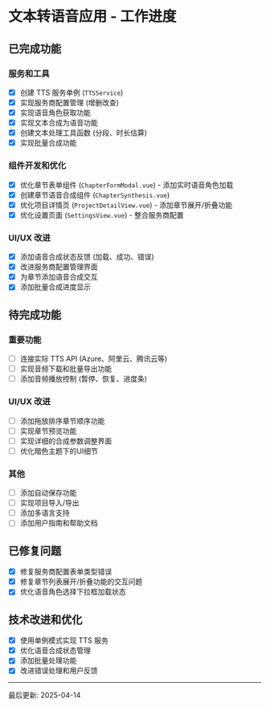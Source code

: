 # 文本转语音应用 - 工作进度

## 已完成功能

### 服务和工具
- [x] 创建 TTS 服务单例 (`TTSService`) 
- [x] 实现服务商配置管理 (增删改查)
- [x] 实现语音角色获取功能
- [x] 实现文本合成为语音功能
- [x] 创建文本处理工具函数 (分段、时长估算)
- [x] 实现批量合成功能

### 组件开发和优化
- [x] 优化章节表单组件 (`ChapterFormModal.vue`) - 添加实时语音角色加载
- [x] 创建章节语音合成组件 (`ChapterSynthesis.vue`)
- [x] 优化项目详情页 (`ProjectDetailView.vue`) - 添加章节展开/折叠功能
- [x] 优化设置页面 (`SettingsView.vue`) - 整合服务商配置

### UI/UX 改进
- [x] 添加语音合成状态反馈 (加载、成功、错误)
- [x] 改进服务商配置管理界面
- [x] 为章节添加语音合成交互
- [x] 添加批量合成进度显示

## 待完成功能

### 重要功能
- [ ] 连接实际 TTS API (Azure、阿里云、腾讯云等)
- [ ] 实现音频下载和批量导出功能
- [ ] 添加音频播放控制 (暂停、恢复、进度条)

### UI/UX 改进
- [ ] 添加拖放排序章节顺序功能
- [ ] 实现章节预览功能
- [ ] 实现详细的合成参数调整界面
- [ ] 优化暗色主题下的UI细节

### 其他
- [ ] 添加自动保存功能
- [ ] 实现项目导入/导出
- [ ] 添加多语言支持
- [ ] 添加用户指南和帮助文档

## 已修复问题
- [x] 修复服务商配置表单类型错误
- [x] 修复章节列表展开/折叠功能的交互问题
- [x] 优化语音角色选择下拉框加载状态

## 技术改进和优化
- [x] 使用单例模式实现 TTS 服务
- [x] 优化语音合成状态管理
- [x] 添加批量处理功能
- [x] 改进错误处理和用户反馈

---

最后更新: 2025-04-14
